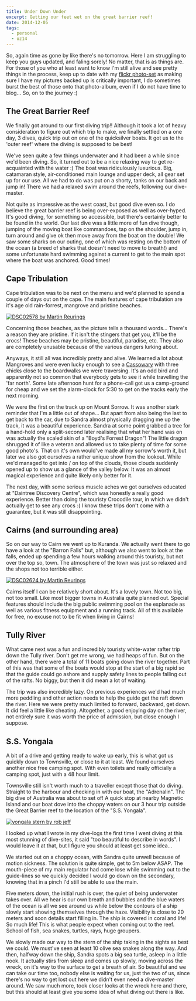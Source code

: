 ```yaml
---
title: Under Down Under
excerpt: Getting our feet wet on the great barrier reef!
date: 2014-12-05
tags:
  - personal
  - oz14
---
```


So, again time as gone by like there's no tomorrow. Here I am struggling to keep you guys
updated, and faling sorely! No matter, that is as things are. For those of you who at
least want to know I'm still alive and see pretty things in the process, keep up to date
with my [flickr photo-set][flickrset] as making sure I have my pictures backed up is
critically important, I do sometimes burst the best of those onto that photo-album, even
if I do not have time to blog... So, on to the journey :)

## The Great Barrier Reef

We finally got around to our first diving trip!! Although it took a lot of heavy
consideration to figure out which trip to make, we finally settled on a one day, 3 dives,
quick trip out on one of the quicksilver boats. It got us to the 'outer reef' where the
diving is supposed to be best!

We've seen quite a few things underwater and it had been a while since we'd been diving.
So, it turned out to be a nice relaxing way to get re-acquainted with the water :) The
boat was ridiculously luxurious. Big, catamaran style, air-conditioned main lounge and
upper deck, all gear set up for our use. All we had to do was put on a shorty, tanks on
our back and jump in! There we had a relaxed swim around the reefs, following our dive-
master.

Not quite as impressive as the west coast, but good dive even so. I do believe the great
barrier reef is being over-exposed as well as over-hyped. It's good diving, for something
so accessible, but there's certainly better to be found in the world. Our last dive was
a little more of fun dive though, jumping of the moving boat like commandoes, tap on the
shoulder, jump in, turn around and give ok then move away from the boat on the double! We
saw some sharks on our outing, one of which was resting on the bottom of the ocean (a
breed of sharks that doesn't need to move to breath!) and some unfortunate hard swimming
against a current to get to the main spot where the boat was anchored. Good times!

## Cape Tribulation

Cape tribulation was to be next on the menu and we'd planned to spend a couple of days out
on the cape. The main features of cape tribulation are it's age old rain-forrest, mangrove
and pristine beaches.

[![DSC02578 by Martin Reurings][imgI]][I]

Concerning those beaches, as the picture tells a thousand words... There's a reason they
are pristine. If it isn't the stingers that get you, it'll be the crocs! These beaches may
be pristine, beautiful, paradise, etc. They also are completely unusable because of the
various dangers lurking about.

Anyways, it still all was incredibly pretty and alive. We learned a lot about Mangroves
and were even lucky enough to see a [Cassowary][wikiI] with three chicks close to the
boardwalks we were traversing. It's an odd bird and apparently not so common that
everybody gets to see it while travelling the 'far north'. Some late afternoon hunt for a
phone-call got us a camp-ground for cheap and we set the alarm-clock for 5:30 to get on
the tracks early the next morning.

We were the first on the track up on Mount Sorrow. It was another stark reminder that I'm
a little out of shape... But apart from also being the last to get back to the car, due to
Sandra almost physically dragging me up the track, it was a beautiful experience. Sandra
at some point grabbed a tree for a hand-hold only a split-second later realising that what
her hand was on was actually the scaled skin of a "Boyd's Forrest Dragon"! The little
dragon shrugged it of like a veteran and allowed us to take plenty of time for some good
photo's. That on it's own would've made all my sorrow's worth it, but later we also got
ourselves a rather unique show from the lookout. While we'd managed to get into / on top
of the clouds, those clouds suddenly opened up to show us a glance of the valley below. It
was an almost magical experience and quite likely only better for it.

The next day, with some serious muscle aches we got ourselves educated at "Daintree
Discovery Centre", which was honestly a really good experience. Better than doing the
touristy Crocodile tour, in which we didn't actually get to see any crocs :( I know these
trips don't come with a guarantee, but it was still disappointing.


## Cairns (and surrounding area)

So on our way to Cairn we went up to Kuranda. We actually went there to go have a look at
the "Barron Falls" but, although we also went to look at the falls, ended up spending a
few hours walking around this touristy, but not over the top so, town. The atmosphere of
the town was just so relaxed and the shops not too terrible either.

[![DSC02624 by Martin Reurings][imgII]][II]

Cairns itself I can be relatively short about. It's a lovely town. Not too big, not too
small. Like most bigger towns in Australia quite planned out. Special features should
include the big public swimming pool on the esplanade as well as various fitness equipment
and a running track. All of this available for free, no excuse not to be fit when living
in Cairns!

## Tully River

What came next was a fun and incredibly touristy white-water rafter trip down the Tully
river. Don't get me wrong, we had heaps of fun. But on the other hand, there were a total
of 11 boats going down the river together. Part of this was that some of the boats would
stop at the start of a big rapid so that the guide could go ashore and supply safety lines
to people falling out of the rafts. No biggy, but then it did mean a lot of waiting.

The trip was also incredibly lazy. On previous experiences we'd had much more peddling and
other action needs to help the guide get the raft down the river. Here we were pretty much
limited to forward, backward, get down. It did feel a little like cheating. Altogether, a
good enjoying day on the river, not entirely sure it was worth the price of admission,
but close enough I suppose.

## S.S. Yongala

A bit of a drive and getting ready to wake up early, this is what got us quickly down to
Townsville, or close to it at least. We found ourselves another nice free camping spot.
With even toilets and really officially a camping spot, just with a 48 hour limit.

Townsville still isn't worth much to a traveller except those that do diving. Straight to
the harbour and checking in with our boat, the "Adrenalin". The big dive of Australia was
about to set of! A quick stop at nearby Magnetic Island and our boat dove into the choppy
waters on our 3 hour trip outside the Great Barrier reef to the location of the "S.S.
Yongala".

[![yongala stern by rob jeff][imgIII]][III]

I looked up what I wrote in my dive-logs the first time I went diving at this most
stunning of dive-sites, it said "too beautiful to describe in words". I would leave it at
that, but I figure you should at least get some idea...

We started out on a choppy ocean, with Sandra quite unwell because of motion sickness. The
solution is quite simple, get to 5m below ASAP. The mouth-piece of my main regulator had
come lose while swimming out to the guide-lines so we quickly decided I would go down on
the secondary, knowing that in a pinch I'd still be able to use the main.

Five meters down, the initial rush is over, the quiet of being underwater takes over. All
we hear is our own breath and bubbles and the blue waters of the ocean is all we see
around us while below the contours of a ship slowly start showing themselves through the
haze. Visibility is close to 20 meters and soon details start filling in. The ship is
covered in coral and life! So much life! This is what people expect when coming out to the
reef. School of fish, sea snakes, turtles, rays, huge groupers.

We slowly made our way to the stern of the ship taking in the sights as best we could. We
must've seen at least 10 olive sea snakes along the way. And then, halfway down the ship,
Sandra spots a big sea turtle, asleep in a little nook. It actually stirs from sleep and
comes up slowly, moving across the wreck, on it's way to the surface to get a breath of
air. So beautiful and we can take our time too, nobody else is waiting for us, just the
two of us, since there's no way to get lost out here we didn't even need a dive-master
around. We saw much more, took closer looks at the wreck here and there, but this should
at least give you some idea of what diving out there is like.

[I]: https://www.flickr.com/photos/windgazer/15881831195
[imgI]: https://farm8.staticflickr.com/7569/15881831195_1106d4de74_z.jpg
[II]: https://www.flickr.com/photos/windgazer/15879889591
[imgII]: https://farm8.staticflickr.com/7562/15879889591_0ccdb11c58_z.jpg
[III]: https://www.flickr.com/photos/robscruisypics/10474729955
[imgIII]: https://farm4.staticflickr.com/3777/10474729955_69cbe130d8_z.jpg

[flickrset]: https://www.flickr.com/photos/windgazer/sets/72157649172680935
[wikiI]: http://en.wikipedia.org/wiki/Cassowary
